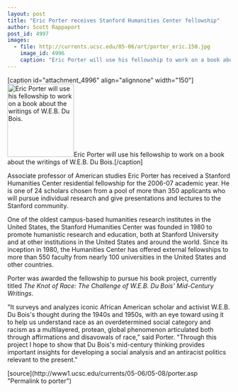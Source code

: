 ```yaml
---
layout: post
title: "Eric Porter receives Stanford Humanities Center fellowship"
author: Scott Rappaport
post_id: 4997
images:
  - file: http://currents.ucsc.edu/05-06/art/porter_eric.150.jpg
    image_id: 4996
    caption: "Eric Porter will use his fellowship to work on a book about the writings of W.E.B. Du Bois."
---
```


[caption id="attachment_4996" align="alignnone" width="150"]<a href="http://localhost/mysite/wp-content/uploads/2006/05/porter_eric.150.jpg"><img class="size-full wp-image-4996" src="http://localhost/mysite/wp-content/uploads/2006/05/porter_eric.150.jpg" alt="Eric Porter will use his fellowship to work on a book about the writings of W.E.B. Du Bois." width="150" height="165" /></a>Eric Porter will use his fellowship to work on a book about the writings of W.E.B. Du Bois.[/caption]
<a name="content" id="content"></a>
<p>
  Associate professor of American studies Eric Porter has received a Stanford Humanities Center residential fellowship for the 2006-07 academic year. He is one of 24 scholars chosen from a pool of more than 350 applicants who will pursue individual research and give presentations and lectures to the Stanford community.
</p>
<p>
  One of the oldest campus-based humanities research institutes in the United States, the Stanford Humanities Center was founded in 1980 to promote humanistic research and education, both at Stanford University and at other institutions in the United States and around the world. Since its inception in 1980, the Humanities Center has offered external fellowships to more than 550 faculty from nearly 100 universities in the United States and other countries.
</p>
<p>
  Porter was awarded the fellowship to pursue his book project, currently titled <i>The Knot of Race: The Challenge of W.E.B. Du Bois' Mid-Century Writings</i>.
</p>
<p>
  "It surveys and analyzes iconic African American scholar and activist W.E.B. Du Bois's thought during the 1940s and 1950s, with an eye toward using it to help us understand race as an overdetermined social category and racism as a multilayered, protean, global phenomenon articulated both through affirmations and disavowals of race," said Porter. "Through this project I hope to show that Du Bois's mid-century thinking provides important insights for developing a social analysis and an antiracist politics relevant to the present."
</p>
[source](http://www1.ucsc.edu/currents/05-06/05-08/porter.asp "Permalink to porter")
